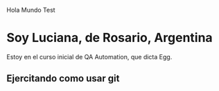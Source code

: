 Hola Mundo Test

# Soy Luciana, de Rosario, Argentina

Estoy en el curso inicial de QA Automation, que dicta Egg.

## Ejercitando como usar git
